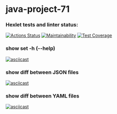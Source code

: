 # java-project-71

### Hexlet tests and linter status:
[![Actions Status](https://github.com/Denis-Shakhurov/java-project-71/actions/workflows/hexlet-check.yml/badge.svg)](https://github.com/Denis-Shakhurov/java-project-71/actions)
[![Maintainability](https://api.codeclimate.com/v1/badges/b2c8c5147c642df541c0/maintainability)](https://codeclimate.com/github/Denis-Shakhurov/java-project-71/maintainability)
[![Test Coverage](https://api.codeclimate.com/v1/badges/b2c8c5147c642df541c0/test_coverage)](https://codeclimate.com/github/Denis-Shakhurov/java-project-71/test_coverage)


### show set -h (--help)
[![asciicast]({https://ru.paste.pics/R4TAP}.svg)]({https://ru.paste.pics/R4TAP}) 

### show diff between JSON files
[![asciicast]({https://ru.paste.pics/R5959}.svg)]({https://ru.paste.pics/R5959})

### show diff between YAML files
[![asciicast]({https://ru.paste.pics/R5TIB}.svg)]({https://ru.paste.pics/R5TIB})